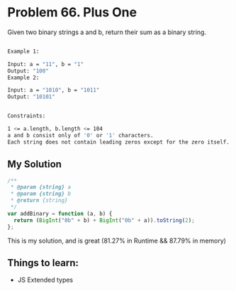 # Problem 66. Plus One

Given two binary strings a and b, return their sum as a binary string.

```bash

Example 1:

Input: a = "11", b = "1"
Output: "100"
Example 2:

Input: a = "1010", b = "1011"
Output: "10101"


Constraints:

1 <= a.length, b.length <= 104
a and b consist only of '0' or '1' characters.
Each string does not contain leading zeros except for the zero itself.
```

## My Solution

```js
/**
 * @param {string} a
 * @param {string} b
 * @return {string}
 */
var addBinary = function (a, b) {
  return (BigInt("0b" + b) + BigInt("0b" + a)).toString(2);
};
```

This is my solution, and is great (81.27% in Runtime && 87.79% in memory)

## Things to learn:

- JS Extended types
